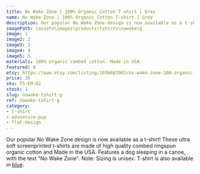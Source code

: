 ```yaml
---
title: No Wake Zone | 100% Organic Cotton T-shirt | Grey
name: No Wake Zone | 100% Organic Cotton T-shirt | Grey
description: Our popular No Wake Zone design is now available as a t-shirt! These ultra soft t-shirts are made of high quality combed ringspun organic cotton and Made in the USA. Features a dog sleeping in a canoe, with the text "No Wake Zone".
imagePath: \assets\images\products\tshirts\nowake\g
image: 1
image2: 2
image3: 3
image4: 4
image5: 5
materials: 100% organic combed cotton. Made in USA.
featured: 0
etsy: https://www.etsy.com/listing/1036683903/no-wake-zone-100-organic-cotton-unisex-t
price: 39
sku: TS-EM-02
stock: 1
slug: nowake-tshirt-g
ref: nowake-tshirt-g
category:
- t-shirt
- adventure-pup
- flat-design
---
```

Our popular No Wake Zone design is now available as a t-shirt! These ultra soft screenprinted t-shirts are made of high quality combed ringspun organic cotton and Made in the USA. Features a dog sleeping in a canoe, with the text "No Wake Zone". Note: Sizing is unisex. T-shirt is also available in <a href="/products/nowake-tshirt-b" title="No Wake Zone | 100% Organic Cotton T-shirt | Blue">blue</a>.
